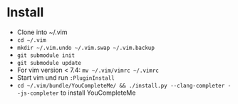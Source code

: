# Install
 * Clone into ~/.vim
 * `cd ~/.vim`
 * `mkdir ~/.vim.undo ~/.vim.swap ~/.vim.backup`
 * `git submodule init`
 * `git submodule update`
 * For vim version < 7.4: `mv ~/.vim/vimrc ~/.vimrc`
 * Start vim und run `:PluginInstall`
 * `cd ~/.vim/bundle/YouCompleteMe/ && ./install.py --clang-completer --js-completer` to install YouCompleteMe

